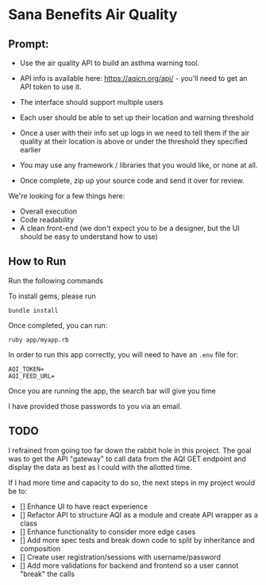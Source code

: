 # Sana Benefits Air Quality

## Prompt:
- Use the air quality API to build an asthma warning tool.
- API info is available here: https://aqicn.org/api/ - you'll need to get an API token to use it.
- The interface should support multiple users
- Each user should be able to set up their location and warning threshold
- Once a user with their info set up logs in we need to tell them if the air quality at their location is above or under the threshold they specified earlier

- You may use any framework / libraries that you would like, or none at all.
- Once complete, zip up your source code and send it over for review.

We're looking for a few things here:
- Overall execution
- Code readability
- A clean front-end (we don't expect you to be a designer, but the UI should be easy to understand how to use)

## How to Run

Run the following commands

To install gems, please run


```
bundle install
```

Once completed, you can run:

```
ruby app/myapp.rb
```

In order to run this app correctly, you will need to have an `.env` file for:

```
AQI_TOKEN=
AQI_FEED_URL=
```

Once you are running the app, the search bar will give you time

I have provided those passwords to you via an email.

## TODO

I refrained from going too far down the rabbit hole in this project. The goal was to get the API "gateway" to call data from the AQI GET endpoint and display the data as best as I could with the allotted time.

If I had more time and capacity to do so, the next steps in my project would be to:

- [] Enhance UI to have react experience
- [] Refactor API to structure AQI as a module and create API wrapper as a class
- [] Enhance functionality to consider more edge cases
- [] Add more spec tests and break down code to split by inheritance and composition
- [] Create user registration/sessions with username/password
- [] Add more validations for backend and frontend so a user cannot "break" the calls

